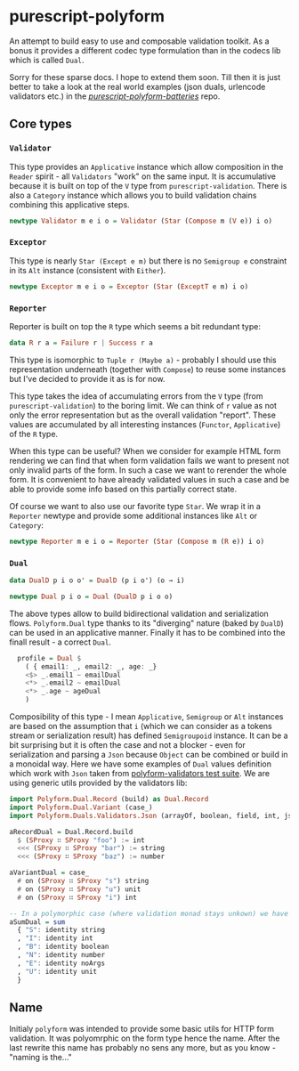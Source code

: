 # purescript-polyform

An attempt to build easy to use and composable validation toolkit. As a bonus it provides a different codec type formulation than in the codecs lib which is called `Dual`.

Sorry for these sparse docs. I hope to extend them soon. Till then it is just better to take a look at the real world examples (json duals, urlencode validators etc.) in the [_purescript-polyform-batteries_](https://github.com/lambdaterms/purescript-polyform-batteries) repo.

## Core types

### `Validator`

This type provides an `Applicative` instance which allow composition in the `Reader` spirit - all `Validators` "work" on the same input. It is accumulative because it is built on top of the `V` type from `purescript-validation`.
There is also a `Category` instance which allows you to build validation chains combining this applicative steps.

``` purescript
newtype Validator m e i o = Validator (Star (Compose m (V e)) i o)
```

### `Exceptor`

This type is nearly `Star (Except e m)` but there is no `Semigroup e` constraint in its `Alt` instance (consistent with `Either`).


``` purescript
newtype Exceptor m e i o = Exceptor (Star (ExceptT e m) i o)
```

### `Reporter`

Reporter is built on top the `R` type which seems a bit redundant type:

``` purescript
data R r a = Failure r | Success r a
```

This type is isomorphic to `Tuple r (Maybe a)` - probably I should use this representation underneath (together with `Compose`) to reuse some instances but I've decided to provide it as is for now.

This type takes the idea of accumulating errors from the `V` type (from `purescript-validation`) to the boring limit. We can think of `r` value as not only the error representation but as the overall validation "report". These values are accumulated by all interesting instances (`Functor`, `Applicative`) of the `R` type.

When this type can be useful? When we consider for example HTML form rendering we can find that when form validation fails we want to present not only invalid parts of the form. In such a case we want to rerender the whole form. It is convenient to have already validated values in such a case and be able to provide some info based on this partially correct state.

Of course we want to also use our favorite type `Star`. We wrap it in a `Reporter` newtype and provide some additional instances like `Alt` or `Category`:

``` purescript
newtype Reporter m e i o = Reporter (Star (Compose m (R e)) i o)
```

### `Dual`

```purescript
data DualD p i o o' = DualD (p i o') (o → i)

newtype Dual p i o = Dual (DualD p i o o)
```

The above types allow to build bidirectional validation and serialization flows. `Polyform.Dual` type thanks to its "diverging" nature (baked by `DualD`) can be used in an applicative manner. Finally it has to be combined into the finall result - a correct `Dual`.


```purescript
  profile = Dual $
    ( { email1: _, email2: _, age: _}
    <$> _.email1 ~ emailDual
    <*> _.email2 ~ emailDual
    <*> _.age ~ ageDual
    )
```

Composibility of this type - I mean `Applicative`, `Semigroup` or `Alt` instances are based on the assumption that `i` (which we can consider as a tokens stream or serialization result) has defined `Semigroupoid` instance. It can be a bit surprising but it is often the case and not a blocker - even for serialization and parsing a `Json` because `Object` can be combined or build in a monoidal way.
Here we have some examples of `Dual` values definition which work with `Json` taken from [polyform-validators test suite](https://github.com/lambdaterms/purescript-polyform-validators/blob/master/test/Duals/Validators/Json.purs). We are using generic utils provided by the validators lib:


```purescript
import Polyform.Dual.Record (build) as Dual.Record
import Polyform.Dual.Variant (case_)
import Polyform.Duals.Validators.Json (arrayOf, boolean, field, int, json, noArgs, number, object, on, string, sum, unit, (:=))

aRecordDual = Dual.Record.build
  $ (SProxy ∷ SProxy "foo") := int
  <<< (SProxy ∷ SProxy "bar") := string
  <<< (SProxy ∷ SProxy "baz") := number

aVariantDual = case_
  # on (SProxy ∷ SProxy "s") string
  # on (SProxy ∷ SProxy "u") unit
  # on (SProxy ∷ SProxy "i") int

-- In a polymorphic case (where validation monad stays unkown) we have to wrap fields in `indentity` because of the "record impredicativity".
aSumDual = sum
  { "S": identity string
  , "I": identity int
  , "B": identity boolean
  , "N": identity number
  , "E": identity noArgs
  , "U": identity unit
  }
```

## Name

Initialy `polyform` was intended to provide some basic utils for HTTP form validation. It was polyomrphic on the form type hence the name. After the last rewrite this name has probably no sens any more, but as you know - "naming is the..."
